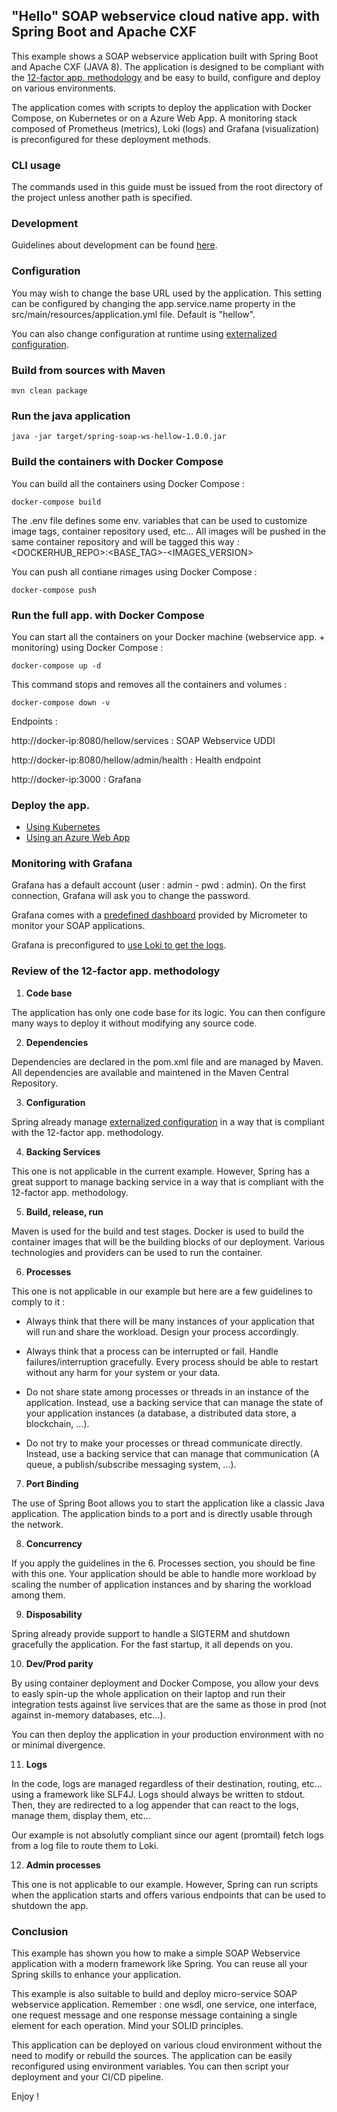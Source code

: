 ## "Hello" SOAP webservice cloud native app. with Spring Boot and Apache CXF

This example shows a SOAP webservice application built with Spring Boot and Apache CXF (JAVA 8). The application is designed to be compliant with the [12-factor app. methodology](https://12factor.net/) and be easy to build, configure and deploy on various environments.

The application comes with scripts to deploy the application with Docker Compose, on Kubernetes or on a Azure Web App. A monitoring stack composed of Prometheus (metrics), Loki (logs) and Grafana (visualization) is preconfigured for these deployment methods.

### CLI usage

The commands used in this guide must be issued from the root directory of the project unless another path is specified.

### Development

Guidelines about development can be found [here](src/main/README.md).

### Configuration

You may wish to change the base URL used by the application. This setting can be configured by changing the app.service.name property in the src/main/resources/application.yml file. Default is "hellow".

You can also change configuration at runtime using [externalized configuration](https://docs.spring.io/spring-boot/docs/1.0.1.RELEASE/reference/html/boot-features-external-config.html).

### Build from sources with Maven

```
mvn clean package
```

### Run the java application

```
java -jar target/spring-soap-ws-hellow-1.0.0.jar
```

### Build the containers with Docker Compose

You can build all the containers using Docker Compose : 

```
docker-compose build
```

The .env file defines some env. variables that can be used to customize image tags, container repository used, etc... All images will be pushed in the same container repository and will be tagged this way : <DOCKERHUB_REPO>:<BASE_TAG>-<IMAGES_VERSION>

You can push all contiane rimages using Docker Compose :

```
docker-compose push
```

### Run the full app. with Docker Compose

You can start all the containers on your Docker machine (webservice app. + monitoring) using Docker Compose :

```
docker-compose up -d
```

This command stops and removes all the containers and volumes :

```
docker-compose down -v
```

Endpoints :

http://docker-ip:8080/hellow/services : SOAP Webservice UDDI

http://docker-ip:8080/hellow/admin/health : Health endpoint

http://docker-ip:3000 : Grafana

### Deploy the app.

- [Using Kubernetes](deployment/k8s/README.md)
- [Using an Azure Web App](deployment/azure/web-app-arm-rg-docker/README.md)

### Monitoring with Grafana

Grafana has a default account (user : admin - pwd : admin). On the first connection, Grafana will ask you to change the password.

Grafana comes with a [predefined dashboard](https://micrometer.io/docs/registry/prometheus) provided by Micrometer to monitor your SOAP applications.

Grafana is preconfigured to [use Loki to get the logs](https://grafana.com/docs/grafana/latest/features/datasources/loki/).

### Review of the 12-factor app. methodology

1. **Code base**

The application has only one code base for its logic. You can then configure many ways to deploy it without modifying any source code.

2. **Dependencies**

Dependencies are declared in the pom.xml file and are managed by Maven. All dependencies are available and maintened in the Maven Central Repository.

3. **Configuration**

Spring already manage [externalized configuration](https://docs.spring.io/spring-boot/docs/1.0.1.RELEASE/reference/html/boot-features-external-config.html) in a way that is compliant with the 12-factor app. methodology.

4. **Backing Services**

This one is not applicable in the current example. However, Spring has a great support to manage backing service in a way that is compliant with the 12-factor app. methodology.

5. **Build, release, run**

Maven is used for the build and test stages. Docker is used to build the container images that will be the building blocks of our deployment. Various technologies and providers can be used to run the container.

6. **Processes**

This one is not applicable in our example but here are a few guidelines to comply to it : 

- Always think that there will be many instances of your application that will run and share the workload. Design your process accordingly.

- Always think that a process can be interrupted or fail. Handle failures/interruption gracefully. Every process should be able to restart without any harm for your system or your data.

- Do not share state among processes or threads in an instance of the application. Instead, use a backing service that can manage the state of your application instances (a database, a distributed data store, a blockchain, ...).

- Do not try to make your processes or thread communicate directly. Instead, use a backing service that can manage that communication (A queue, a publish/subscribe messaging system, ...).

7. **Port Binding**

The use of Spring Boot allows you to start the application like a classic Java application. The application binds to a port and is directly usable through the network.

8. **Concurrency**

If you apply the guidelines in the 6. Processes section, you should be fine with this one. Your application should be able to handle more workload by scaling the number of application instances and by sharing the workload among them.

9. **Disposability**

Spring already provide support to handle a SIGTERM and shutdown gracefully the application. For the fast startup, it all depends on you.

10. **Dev/Prod parity**

By using container deployment and Docker Compose, you allow your devs to easly spin-up the whole application on their laptop and run their integration tests against live services that are the same as those in prod (not against in-memory databases, etc...).

You can then deploy the application in your production environment with no or minimal divergence.

11. **Logs**

In the code, logs are managed regardless of their destination, routing, etc... using a framework like SLF4J. Logs should always be written to stdout. Then, they are redirected to a log appender that can react to the logs, manage them, display them, etc...

Our example is not absolutly compliant since our agent (promtail) fetch logs from a log file to route them to Loki.

12. **Admin processes**

This one is not applicable to our example. However, Spring can  run scripts when the application starts and offers various endpoints that can be used to shutdown the app.

### Conclusion

This example has shown you how to make a simple SOAP Webservice application with a modern framework like Spring. You can reuse all your Spring skills to enhance your application.

This example is also suitable to build and deploy micro-service SOAP webservice application. Remember : one wsdl, one service, one interface, one request message and one response message containing a single element for each operation. Mind your SOLID principles.

This application can be deployed on various cloud environment without the need to modify or rebuild the sources. The application can be easily reconfigured using environment variables. You can then script your deployment and your CI/CD pipeline. 

Enjoy !
